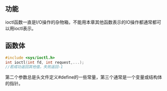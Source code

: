 ## 功能

​	ioctl函数一直是I/O操作的杂物箱，不能用本章其他函数表示的IO操作都通常都可以用ioctl表示。



## 函数体

```c
#include <sys/ioctl.h>
int ioctl(int fd, int request,...);
//若成功返回其他值，失败返回-1
```

第二个参数总是头文件定义#define的一些常量，第三个通常是一个变量或结构体的指针。

